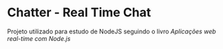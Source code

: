 Chatter - Real Time Chat
========================

Projeto utilizado para estudo de NodeJS seguindo o livro *Aplicações web real-time com Node.js*

